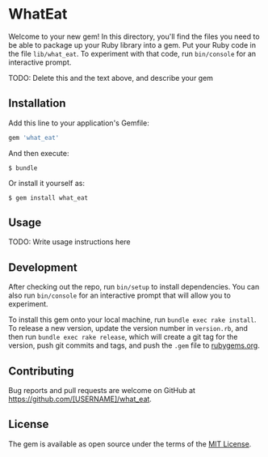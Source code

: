 # WhatEat

Welcome to your new gem! In this directory, you'll find the files you need to be able to package up your Ruby library into a gem. Put your Ruby code in the file `lib/what_eat`. To experiment with that code, run `bin/console` for an interactive prompt.

TODO: Delete this and the text above, and describe your gem

## Installation

Add this line to your application's Gemfile:

```ruby
gem 'what_eat'
```

And then execute:

    $ bundle

Or install it yourself as:

    $ gem install what_eat

## Usage

TODO: Write usage instructions here

## Development

After checking out the repo, run `bin/setup` to install dependencies. You can also run `bin/console` for an interactive prompt that will allow you to experiment.

To install this gem onto your local machine, run `bundle exec rake install`. To release a new version, update the version number in `version.rb`, and then run `bundle exec rake release`, which will create a git tag for the version, push git commits and tags, and push the `.gem` file to [rubygems.org](https://rubygems.org).

## Contributing

Bug reports and pull requests are welcome on GitHub at https://github.com/[USERNAME]/what_eat.

## License

The gem is available as open source under the terms of the [MIT License](https://opensource.org/licenses/MIT).

